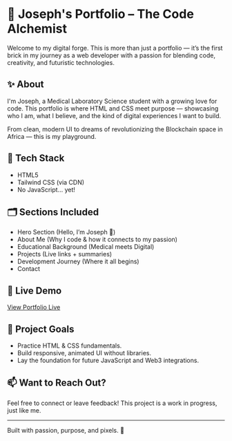 # 💫 Joseph's Portfolio – The Code Alchemist

Welcome to my digital forge. This is more than just a portfolio — it’s the first brick in my journey as a web developer with a passion for blending code, creativity, and futuristic technologies.

## ✨ About

I'm Joseph, a Medical Laboratory Science student with a growing love for code. This portfolio is where HTML and CSS meet purpose — showcasing who I am, what I believe, and the kind of digital experiences I want to build.

From clean, modern UI to dreams of revolutionizing the Blockchain space in Africa — this is my playground.

## 🧰 Tech Stack

- HTML5
- Tailwind CSS (via CDN)
- No JavaScript... yet!

## 🗂️ Sections Included

- Hero Section (Hello, I’m Joseph 👋)
- About Me (Why I code & how it connects to my passion)
- Educational Background (Medical meets Digital)
- Projects (Live links + summaries)
- Development Journey (Where it all begins)
- Contact

## 🔗 Live Demo

[View Portfolio Live](https://github.com/Machajose/CODE_ALCHEMIST_)

## 🚀 Project Goals

- Practice HTML & CSS fundamentals.
- Build responsive, animated UI without libraries.
- Lay the foundation for future JavaScript and Web3 integrations.

## 📫 Want to Reach Out?

Feel free to connect or leave feedback! This project is a work in progress, just like me.

---

Built with passion, purpose, and pixels. 🚀

